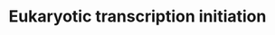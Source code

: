 ---
annotations:
- type: Pathway Ontology
  value: RNA polymerase III transcription initiation pathway
- type: Pathway Ontology
  value: RNA polymerase I transcription initiation pathway
- type: Pathway Ontology
  value: RNA polymerase II transcription initiation pathway
authors:
- Nsalomonis
- MaintBot
- Thomas
- Christine Chichester
- Khanspers
- Ryan.miller
- Egonw
- Eweitz
description: 'In eukaryotes, RNA polymerase, and therefore the initiation of transcription,
  requires the presence of a core promoter sequence in the DNA. RNA polymerase is
  able to bind to core promoters in the presence of various specific transcription
  factors. The most common type of core promoter in eukaryotes is a short DNA sequence
  known as a TATA box. The TATA box, as a core promoter, is the binding site for a
  transcription factor known as TATA binding protein (TBP), which is itself a subunit
  of another transcription factor, called Transcription Factor II D (TFIID). After
  TFIID binds to the TATA box via the TBP, five more transcription factors and RNA
  polymerase combine around the TATA box in a series of stages to form a preinitiation
  complex. One transcription factor, DNA helicase, has helicase activity and so is
  involved in the separating of opposing strands of double-stranded DNA to provide
  access to a single-stranded DNA template. However, only a low, or basal, rate of
  transcription is driven by the preinitiation complex alone. Other proteins known
  as activators and repressors, along with any associated coactivators or corepressors,
  are responsible for modulating transcription rate.  Source: [[wikipedia:Transcription_(genetics)|Wikipedia]]'
last-edited: 2021-05-27
organisms:
- Drosophila melanogaster
redirect_from:
- /index.php/Pathway:WP177
- /instance/WP177
schema-jsonld:
- '@context': https://schema.org/
  '@id': https://wikipathways.github.io/pathways/WP177.html
  '@type': Dataset
  creator:
    '@type': Organization
    name: WikiPathways
  description: 'In eukaryotes, RNA polymerase, and therefore the initiation of transcription,
    requires the presence of a core promoter sequence in the DNA. RNA polymerase is
    able to bind to core promoters in the presence of various specific transcription
    factors. The most common type of core promoter in eukaryotes is a short DNA sequence
    known as a TATA box. The TATA box, as a core promoter, is the binding site for
    a transcription factor known as TATA binding protein (TBP), which is itself a
    subunit of another transcription factor, called Transcription Factor II D (TFIID).
    After TFIID binds to the TATA box via the TBP, five more transcription factors
    and RNA polymerase combine around the TATA box in a series of stages to form a
    preinitiation complex. One transcription factor, DNA helicase, has helicase activity
    and so is involved in the separating of opposing strands of double-stranded DNA
    to provide access to a single-stranded DNA template. However, only a low, or basal,
    rate of transcription is driven by the preinitiation complex alone. Other proteins
    known as activators and repressors, along with any associated coactivators or
    corepressors, are responsible for modulating transcription rate.  Source: [[wikipedia:Transcription_(genetics)|Wikipedia]]'
  keywords:
  - Cdk7
  - RpII18
  - RpII140
  - TfIIFbeta
  - CG7339
  - CG33785
  - RpII15
  - POLR1D
  - RpI1
  - Tfb2
  - Taf5
  - Taf13
  - Taf12
  - hay
  - Rpb7
  - Rpb11
  - POLR2K
  - Sin
  - RpI135
  - Rpb5
  - Ilk
  - TfIIB
  - RpII33
  - GTF2H2
  - TAF9
  - RpII215
  - Taf6
  - CycH
  - RpIII128
  - Tfb4
  - POLR3D
  - Tfb1
  - Tbp
  - Mat1
  - TfIIEbeta
  - Taf7
  - Xpd
  - Polr1e
  - Rpb8
  - TfIIA-S
  - TfIIEalpha
  license: CC0
  name: Eukaryotic transcription initiation
seo: CreativeWork
title: Eukaryotic transcription initiation
wpid: WP177
---